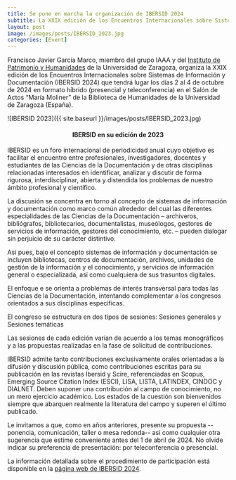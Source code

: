 ```yaml
---
title: Se pone en marcha la organización de IBERSID 2024
subtitle: La XXIX edición de los Encuentros Internacionales sobre Sistemas de Información y Documentación tendrá lugar los días 2 al 4 de octubre de 2024
layout: post
image: /images/posts/IBERSID_2023.jpg
categories: [Event]
---
```

Francisco Javier García Marco, miembro del grupo IAAA y del [Instituto de Patrimonio y Humanidades](https://iphunizar.com/) de la Universidad de Zaragoza, organiza la XXIX edición de los Encuentros Internacionales sobre Sistemas de Información y Documentación (IBERSID 2024) que tendrá lugar los días 2 al 4 de octubre de 2024 en formato híbrido (presencial y teleconferencia) en el Salón de Actos “María Moliner” de la Biblioteca de Humanidades de la Universidad de Zaragoza (España).

![IBERSID 2023]({{ site.baseurl }}/images/posts/IBERSID_2023.jpg)
<h4><center><b>IBERSID en su edición de 2023</b></center></h4>

IBERSID es un foro internacional de periodicidad anual cuyo objetivo es facilitar el  encuentro entre profesionales, investigadores, docentes y estudiantes de las Ciencias de la Documentación y de otras disciplinas relacionadas interesados en identificar, analizar y discutir de forma rigurosa, interdisciplinar, abierta y distendida los problemas de nuestro ámbito profesional y científico.

La discusión se concentra en torno al concepto de sistemas de información y documentación como marco común alrededor del cual las diferentes especialidades de las Ciencias de la Documentación – archiveros, bibliógrafos, bibliotecarios, documentalistas, museólogos, gestores de servicios de información, gestores del conocimiento, etc. – pueden dialogar sin perjuicio de su carácter distintivo.

Así pues, bajo el concepto sistemas de información y documentación se incluyen bibliotecas, centros de documentación, archivos, unidades de gestión de la información y el conocimiento, y servicios de información general o especializada, así como cualquiera de sus trasuntos digitales.

El enfoque e se orienta a problemas de interés transversal para todas las Ciencias de la Documentación, intentando complementar a los congresos orientados a sus disciplinas especificas.

El congreso se estructura en dos tipos de sesiones: Sesiones generales y  Sesiones temáticas

Las sesiones de cada edición varían de acuerdo a los temas monográficos y a las propuestas realizadas en la fase de solicitud de contribuciones.

IBERSID admite tanto contribuciones exclusivamente orales orientadas a la difusión y discusión pública, como contribuciones escritas para su publicación en las revistas Ibersid y Scire, referenciadas en Scopus, Emerging Source Citation Index (ESCI), LISA, LISTA, LATINDEX, CINDOC y DIALNET. Deben suponer una contribución al campo de conocimiento, no un mero ejercicio académico. Los estados de la cuestión son bienvenidos siempre que abarquen realmente la literatura del campo y superen el último publicado.

Le invitamos a que, como en años anteriores, presente su propuesta --ponencia, comunicación, taller o mesa redonda-- así como cualquier otra sugerencia que estime conveniente antes del 1 de abril de 2024. No olvide indicar su preferencia de presentación: por teleconferencia o presencial.

La información detallada sobre el procedimiento de participación está disponible en la [página web de IBERSID 2024](http://www.ibersid.org).

